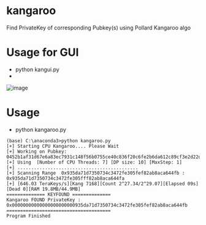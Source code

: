 # kangaroo
Find PrivateKey of corresponding Pubkey(s) using Pollard Kangaroo algo 

# Usage for GUI
- python kangui.py
- 
![image](https://github.com/Mizogg/kangaroo/assets/88630056/4cee328d-ea9e-442a-8ac9-089335c845c2)

# Usage
- python kangaroo.py
```
(base) C:\anaconda3>python kangaroo.py
[+] Starting CPU Kangaroo.... Please Wait
[+] Working on Pubkey: 0452b1af31d67e6a83ec7931c148f56b0755ce40c836f20c6fe2b6da612c89cf3e2d22dceb73a2648739bfc45c9a305e385a5c1fbeea35a8f946fd78c9fc67a615
[+] Using  [Number of CPU Threads: 7] [DP size: 10] [MaxStep: 1]
[+] ............................................
[+] Scanning Range  0x935da71d7350734c3472fe305fef82ab8aca644fb : 0x935da71d7350734c3472fe305fff82ab8aca644fa
[+] [646.03 TeraKeys/s][Kang 7168][Count 2^27.34/2^29.07][Elapsed 09s][Dead 0][RAM 19.8MB/44.9MB]
============== KEYFOUND ==============
Kangaroo FOUND PrivateKey : 0x00000000000000000000000935da71d7350734c3472fe305fef82ab8aca644fb
======================================
Program Finished
```
